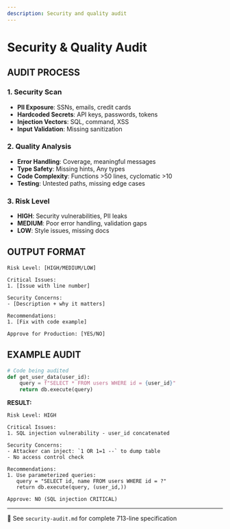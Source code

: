 ```yaml
---
description: Security and quality audit
---
```


# Security & Quality Audit

## AUDIT PROCESS

### 1. Security Scan
- **PII Exposure**: SSNs, emails, credit cards
- **Hardcoded Secrets**: API keys, passwords, tokens
- **Injection Vectors**: SQL, command, XSS
- **Input Validation**: Missing sanitization

### 2. Quality Analysis
- **Error Handling**: Coverage, meaningful messages
- **Type Safety**: Missing hints, Any types
- **Code Complexity**: Functions >50 lines, cyclomatic >10
- **Testing**: Untested paths, missing edge cases

### 3. Risk Level
- **HIGH**: Security vulnerabilities, PII leaks
- **MEDIUM**: Poor error handling, validation gaps
- **LOW**: Style issues, missing docs

## OUTPUT FORMAT
```
Risk Level: [HIGH/MEDIUM/LOW]

Critical Issues:
1. [Issue with line number]

Security Concerns:
- [Description + why it matters]

Recommendations:
1. [Fix with code example]

Approve for Production: [YES/NO]
```

## EXAMPLE AUDIT
```python
# Code being audited
def get_user_data(user_id):
    query = f"SELECT * FROM users WHERE id = {user_id}"
    return db.execute(query)
```

**RESULT:**
```
Risk Level: HIGH

Critical Issues:
1. SQL injection vulnerability - user_id concatenated

Security Concerns:
- Attacker can inject: `1 OR 1=1 --` to dump table
- No access control check

Recommendations:
1. Use parameterized queries:
   query = "SELECT id, name FROM users WHERE id = ?"
   return db.execute(query, (user_id,))

Approve: NO (SQL injection CRITICAL)
```

---
📄 See `security-audit.md` for complete 713-line specification